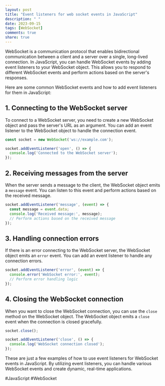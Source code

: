 ```yaml
---
layout: post
title: "Event listeners for web socket events in JavaScript"
description: " "
date: 2023-09-15
tags: [WebSocket]
comments: true
share: true
---
```


WebSocket is a communication protocol that enables bidirectional communication between a client and a server over a single, long-lived connection. In JavaScript, you can handle WebSocket events by adding event listeners to your WebSocket object. This allows you to respond to different WebSocket events and perform actions based on the server's responses.

Here are some common WebSocket events and how to add event listeners for them in JavaScript:

## 1. Connecting to the WebSocket server

To connect to a WebSocket server, you need to create a new WebSocket object and pass the server's URL as an argument. You can add an event listener to the WebSocket object to handle the connection event.

```javascript
const socket = new WebSocket('ws://example.com');

socket.addEventListener('open', () => {
  console.log('Connected to the WebSocket server');
});
```

## 2. Receiving messages from the server

When the server sends a message to the client, the WebSocket object emits a `message` event. You can listen to this event and perform actions based on the received message.

```javascript
socket.addEventListener('message', (event) => {
  const message = event.data;
  console.log('Received message:', message);
  // Perform actions based on the received message
});
```

## 3. Handling connection errors

If there is an error connecting to the WebSocket server, the WebSocket object emits an `error` event. You can add an event listener to handle any connection errors.

```javascript
socket.addEventListener('error', (event) => {
  console.error('WebSocket error:', event);
  // Perform error handling logic
});
```

## 4. Closing the WebSocket connection

When you want to close the WebSocket connection, you can use the `close` method on the WebSocket object. The WebSocket object emits a `close` event when the connection is closed gracefully.

```javascript
socket.close();

socket.addEventListener('close', () => {
  console.log('WebSocket connection closed');
});
```

These are just a few examples of how to use event listeners for WebSocket events in JavaScript. By utilizing event listeners, you can handle various WebSocket events and create dynamic, real-time applications.

#JavaScript #WebSocket